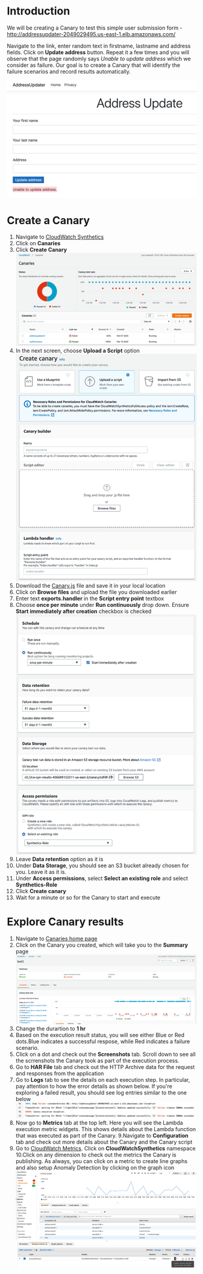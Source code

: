 # Introduction
We will be creating a Canary to test this simple user submission form - http://addressupdater-2049029495.us-east-1.elb.amazonaws.com/ 

Navigate to the link, enter random text in firstname, lastname and address fields. Click on **Update address** button. Repeat it a few times and you will observe that the page randomly says *Unable to update address* which we consider as failure. Our goal is to create a Canary that will identify the failure scenarios and record results automatically.

![results](images/4.png)
# Create a Canary
1. Navigate to [CloudWatch Synthetics](https://us-east-2.console.aws.amazon.com/cloudwatch/home#synthetics:)
2. Click on **Canaries**
3. Click **Create Canary**
![Create Canary](images/1.png)
4. In the next screen, choose **Upload a Script** option
![Upload Script](images/2.png)
5. Download the [Canary.js](canary.js) file and save it in your local location
6. Click on **Browse files** and upload the file you downloaded earlier
7. Enter text **exports.handler** in the **Script entry point** textbox
8. Choose **once per minute** under **Run continuously** drop down. Ensure **Start immediately after creation** checkbox is checked
![Choose options](images/3.png)
9. Leave **Data retention** option as it is
10. Under **Data Storage**, you should see an S3 bucket already chosen for you. Leave it as it is.
11. Under **Access permissions**, select **Select an existing role** and select **Synthetics-Role**
12. Click **Create canary**
13. Wait for a minute or so for the Canary to start and execute

# Explore Canary results
1. Navigate to [Canaries home page](https://console.aws.amazon.com/cloudwatch/home#synthetics:canary/list)
2. Click on the Canary you created, which will take you to the **Summary** page
![Canary details](images/5.png)
3. Change the durartion to **1 hr**
4. Based on the execution result status, you will see either Blue or Red dots.Blue indicates a successful respose, while Red indicates a failure scenario.
5. Click on a dot and check out the **Screenshots** tab. Scroll down to see all the scrrenshots the Canary took as part of the execution process.
6. Go to **HAR File** tab and check out the HTTP Archive data for the request and responses from the application
7. Go to **Logs** tab to see the details on each execution step. In particular, pay attention to how the error details as shown below. If you're exploring a failed result, you should see log entries similar to the one below
![Error](images/6.png)
8. Now go to **Metrics** tab at the top left. Here you will see the Lambda execution metric widgets. This shows details about the Lambda function that was executed as part of the Canary.
9.Navigate to **Configuration** tab and check out more details about the Canary and the Canary script
10. Go to [CloudWatch Metrics](https://console.aws.amazon.com/cloudwatch/home#metricsV2:). Click on **CloudWatchSynthetics** namespace
10.Click on any dimension to check out the metrics the Canary is publishing. As always, you can click on a metric to create line graphs and also setup Anomaly Detection by clicking on the graph icon
![](images/7.png)
![](images/8.png)
